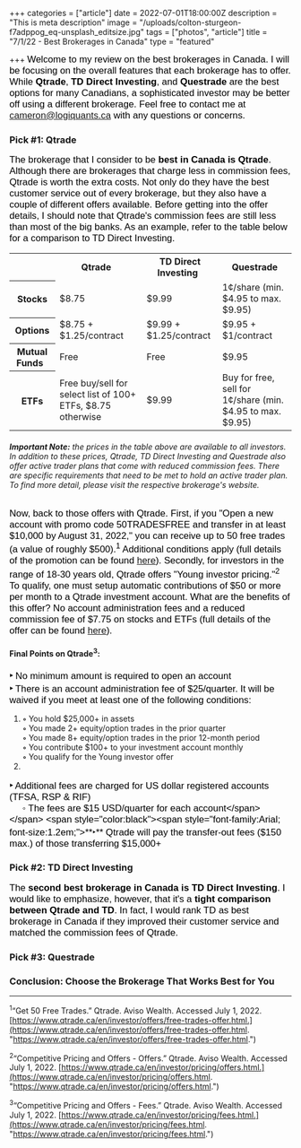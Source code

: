 +++
categories = ["article"]
date = 2022-07-01T18:00:00Z
description = "This is meta description"
image = "/uploads/colton-sturgeon-f7adppog_eq-unsplash_editsize.jpg"
tags = ["photos", "article"]
title = "7/1/22 - Best Brokerages in Canada"
type = "featured"

+++
<span style="color:black"><span style="font-family:Arial; font-size:1.2em;">Welcome to my review on the best brokerages in Canada. I will be focusing on the overall features that each brokerage has to offer. While **Qtrade**, **TD Direct Investing**, and **Questrade** are the best options for many Canadians, a sophisticated investor may be better off using a different brokerage. Feel free to contact me at cameron@logiquants.ca with any questions or concerns.</span></span>

### Pick #1: Qtrade

<span style="color:black"><span style="font-family:Arial; font-size:1.2em;">The brokerage that I consider to be **best in Canada is Qtrade**. Although there are brokerages that charge less in commission fees, Qtrade is worth the extra costs. Not only do they have the best customer service out of every brokerage, but they also have a couple of different offers available. Before getting into the offer details, I should note that Qtrade's commission fees are still less than most of the big banks. As an example, refer to the table below for a comparison to TD Direct Investing.</span></span>

<table>
<tr>  
<td> </td> <th>Qtrade  </th> <th>TD Direct Investing  </th> <th>Questrade</th> </tr> <tr> <th>Stocks</th> <td>$8.75</td> <td>$9.99</td> <td>1¢/share (min. $4.95 to max. $9.95)</td> </tr> <tr> <th>Options</th> <td>$8.75 + $1.25/contract</td> <td>$9.99 + $1.25/contract</td> <td>$9.95 + $1/contract</td> </tr> <tr> <th>Mutual Funds  </th> <td>Free</td> <td>Free</td> <td>$9.95</td> </tr> <tr> <th>ETFs</th> <td>Free buy/sell for select list of 100+ ETFs, $8.75 otherwise</td> <td>$9.99</td> <td>Buy for free, sell for 1¢/share (min. $4.95 to max. $9.95)</td> </tr> </table>

###### **Important Note:** the prices in the table above are available to all investors. In addition to these prices, Qtrade, TD Direct Investing and Questrade also offer active trader plans that come with reduced commission fees. There are specific requirements that need to be met to hold an active trader plan. To find more detail, please visit the respective brokerage's website.

<span style="color:black"><span style="font-family:Arial; font-size:1.2em;">Now, back to those offers with Qtrade. First, if you "Open a new account with promo code 50TRADESFREE and transfer in at least $10,000 by August 31, 2022," you can receive up to 50 free trades (a value of roughly $500).<sup>1</sup> Additional conditions apply (full details of the promotion can be found [here](https://www.qtrade.ca/en/investor/offers/free-trades-offer.html)). Secondly, for investors in the range of 18-30 years old, Qtrade offers "Young investor pricing."<sup>2</sup> To qualify, one must setup automatic contributions of $50 or more per month to a Qtrade investment account. What are the benefits of this offer? No account administration fees and a reduced commission fee of $7.75 on stocks and ETFs (full details of the offer can be found [here](https://www.qtrade.ca/en/investor/pricing/offers.html)).</span></span>

#### Final Points on Qtrade<sup>3</sup>:

<span style="color:black"><span style="font-family:Arial; font-size:1.2em;">**‣** No minimum amount is required to open an account</span></span>  
<span style="color:black"><span style="font-family:Arial; font-size:1.2em;">**‣** There is an account administration fee of $25/quarter. It will be waived if you meet at least one of the following conditions:</span></span>

1. **◦** You hold $25,000+ in assets  
   **◦** You made 2+ equity/option trades in the prior quarter  
   **◦** You made 8+ equity/option trades in the prior 12-month period  
   **◦** You contribute $100+ to your investment account monthly  
   **◦** You qualify for the Young investor offer
2. 

<span style="color:black"><span style="font-family:Arial; font-size:1.2em;">**‣** Additional fees are charged for US dollar registered accounts (TFSA, RSP & RIF)</span></span>  
<span style="color:black"><span style="font-family:Arial; font-size:1.2em;">     **◦** The fees are $15 USD/quarter for each account</span></span>  
<span style="color:black"><span style="font-family:Arial; font-size:1.2em;">**‣** Qtrade will pay the transfer-out fees ($150 max.) of those transferring $15,000+</span></span>

### Pick #2: TD Direct Investing

<span style="color:black"><span style="font-family:Arial; font-size:1.2em;">The **second best brokerage in Canada is TD Direct Investing**. I would like to emphasize, however, that it's a **tight comparison between Qtrade and TD**. In fact, I would rank TD as best brokerage in Canada if they improved their customer service and matched the commission fees of Qtrade. </span></span>

### Pick #3: Questrade

### Conclusion: Choose the Brokerage That Works Best for You

***

<sup>1</sup>“Get 50 Free Trades​.” Qtrade. Aviso Wealth. Accessed July 1, 2022. [https://www.qtrade.ca/en/investor/offers/free-trades-offer.html.](https://www.qtrade.ca/en/investor/offers/free-trades-offer.html. "https://www.qtrade.ca/en/investor/offers/free-trades-offer.html.")

<sup>2</sup>“Competitive Pricing and Offers - Offers.” Qtrade. Aviso Wealth. Accessed July 1, 2022. [https://www.qtrade.ca/en/investor/pricing/offers.html.](https://www.qtrade.ca/en/investor/pricing/offers.html. "https://www.qtrade.ca/en/investor/pricing/offers.html.")

<sup>3</sup>“Competitive Pricing and Offers - Fees.” Qtrade. Aviso Wealth. Accessed July 1, 2022. [https://www.qtrade.ca/en/investor/pricing/fees.html.](https://www.qtrade.ca/en/investor/pricing/fees.html. "https://www.qtrade.ca/en/investor/pricing/fees.html.")